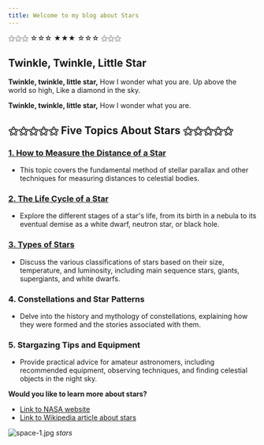 ```yaml
---
title: Welcome to my blog about Stars
---
```


⚝⚝⚝ ☆☆☆ ★★★ ☆☆☆ ⚝⚝⚝

## Twinkle, Twinkle, Little Star

**Twinkle, twinkle, little star,**
How I wonder what you are.
Up above the world so high,
Like a diamond in the sky.

**Twinkle, twinkle, little star,**
How I wonder what you are.


## ⚝⚝⚝⚝⚝ Five Topics About Stars ⚝⚝⚝⚝⚝

### [1. How to Measure the Distance of a Star](https://tanteckliang.github.io/skills-github-pages/2024/07/31/measure_star_distance.html)
* This topic covers the fundamental method of stellar parallax and other techniques for measuring distances to celestial bodies.

### [2. The Life Cycle of a Star](https://tanteckliang.github.io/skills-github-pages/2024/07/31/star_life_cycle.html)
* Explore the different stages of a star's life, from its birth in a nebula to its eventual demise as a white dwarf, neutron star, or black hole.

### [3. Types of Stars](https://tanteckliang.github.io/skills-github-pages/2024/07/31/star_types.html)
* Discuss the various classifications of stars based on their size, temperature, and luminosity, including main sequence stars, giants, supergiants, and white dwarfs.

### 4. Constellations and Star Patterns
* Delve into the history and mythology of constellations, explaining how they were formed and the stories associated with them.

### 5. Stargazing Tips and Equipment
* Provide practical advice for amateur astronomers, including recommended equipment, observing techniques, and finding celestial objects in the night sky. 

**Would you like to learn more about stars?**
* [Link to NASA website](https://www.nasa.gov/)
* [Link to Wikipedia article about stars](https://en.wikipedia.org/wiki/Star)

![space-1.jpg](http://www.storywarren.com/wp-content/uploads/2016/09/space-1.jpg)
*stars*
